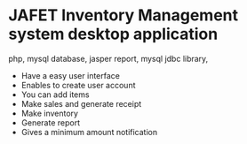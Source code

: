 # JAFET Inventory Management system desktop application
php, 
mysql database,
jasper report,
mysql jdbc library,
 * Have a easy user interface
  * Enables to create user account
  * You can  add items
  *  Make sales and generate receipt
  * Make inventory
  * Generate report
  * Gives a minimum amount notification
